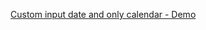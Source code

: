 <a href="https://yevheniy-hliebov.github.io/Custom-Input-Date-and-Only-Calendar/index.html">Custom input date and only calendar - Demo</a>

